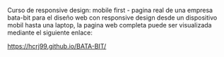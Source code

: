 Curso de responsive design: mobile first - pagina real de una empresa bata-bit  para el diseño web con responsive design desde un dispositivo mobil hasta una laptop, la pagina web completa puede ser visualizada mediante el siguiente enlace:

https://hcrj99.github.io/BATA-BIT/
